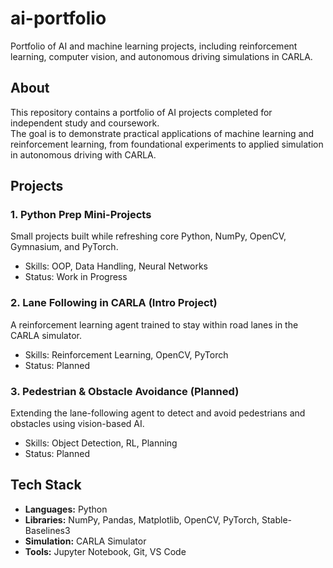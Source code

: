 # ai-portfolio
 Portfolio of AI and machine learning projects, including reinforcement learning, computer vision, and autonomous driving simulations in CARLA.



## About  
This repository contains a portfolio of AI projects completed for independent study and coursework.  
The goal is to demonstrate practical applications of machine learning and reinforcement learning, from foundational experiments to applied simulation in autonomous driving with CARLA.



## Projects  

### 1. Python Prep Mini-Projects  
Small projects built while refreshing core Python, NumPy, OpenCV, Gymnasium, and PyTorch.  
- Skills: OOP, Data Handling, Neural Networks  
- Status: Work in Progress 

### 2. Lane Following in CARLA (Intro Project)  
A reinforcement learning agent trained to stay within road lanes in the CARLA simulator.  
- Skills: Reinforcement Learning, OpenCV, PyTorch  
- Status: Planned  

### 3. Pedestrian & Obstacle Avoidance (Planned)  
Extending the lane-following agent to detect and avoid pedestrians and obstacles using vision-based AI.  
- Skills: Object Detection, RL, Planning  
- Status: Planned  



## Tech Stack  
- **Languages:** Python  
- **Libraries:** NumPy, Pandas, Matplotlib, OpenCV, PyTorch, Stable-Baselines3  
- **Simulation:** CARLA Simulator  
- **Tools:** Jupyter Notebook, Git, VS Code  


